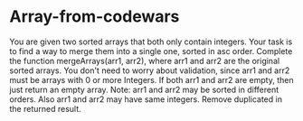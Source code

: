 # Array-from-codewars
You are given two sorted arrays that both only contain integers. Your task is to find a way to merge them into a single one, sorted in asc order. Complete the function mergeArrays(arr1, arr2), where arr1 and arr2 are the original sorted arrays.  You don't need to worry about validation, since arr1 and arr2 must be arrays with 0 or more Integers. If both arr1 and arr2 are empty, then just return an empty array.  Note: arr1 and arr2 may be sorted in different orders. Also arr1 and arr2 may have same integers. Remove duplicated in the returned result.
